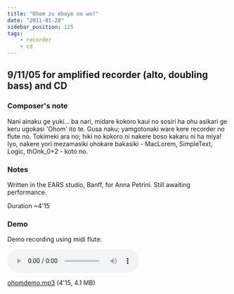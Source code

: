 ```yaml
---
title: "Ohom zu oboye no wo?"
date: "2011-01-28"
sidebar_position: 125
tags:
    - recorder
    - cd
---
```


## 9/11/05 for amplified recorder (alto, doubling bass) and CD

### Composer's note

Nani ainaku ge yuki... ba nari, midare kokoro kaui no sosiri ha ohu asikari ge keru ugokasi 'Ohom' ito te. Gusa naku; yamgotonaki ware kere recorder no flute no. Tokimeki ara no; hiki no kokoro ni nakere boso kakaru ni ha miya! Iyo, nakere yori mezamasiki ohokare bakasiki - MacLorem, SimpleText, Logic, thOnk\_0+2 - koto no.

### Notes

Written in the EARS studio, Banff, for Anna Petrini. Still awaiting performance.

Duration ~4'15

### Demo

Demo recording using midi flute:

<audio controls>
  <source src="/catalog/ohomdemo.mp3"/>
</audio>

[ohomdemo.mp3](pathname:///catalog/ohomdemo.mp3) (4'15, 4.1 MB)